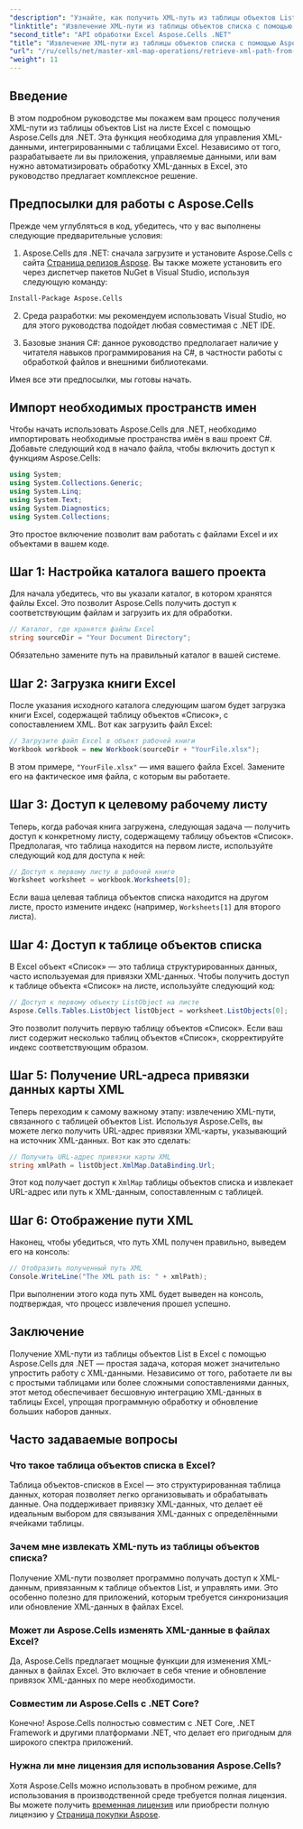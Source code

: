 ```yaml
---
"description": "Узнайте, как получить XML-путь из таблицы объектов List на листе Excel с помощью Aspose.Cells для .NET. Это подробное руководство охватывает каждый этап."
"linktitle": "Извлечение XML-пути из таблицы объектов списка с помощью Aspose.Cells"
"second_title": "API обработки Excel Aspose.Cells .NET"
"title": "Извлечение XML-пути из таблицы объектов списка с помощью Aspose.Cells"
"url": "/ru/cells/net/master-xml-map-operations/retrieve-xml-path-from-list-object-table/"
"weight": 11
---
```


## Введение

В этом подробном руководстве мы покажем вам процесс получения XML-пути из таблицы объектов List на листе Excel с помощью Aspose.Cells для .NET. Эта функция необходима для управления XML-данными, интегрированными с таблицами Excel. Независимо от того, разрабатываете ли вы приложения, управляемые данными, или вам нужно автоматизировать обработку XML-данных в Excel, это руководство предлагает комплексное решение.

## Предпосылки для работы с Aspose.Cells

Прежде чем углубляться в код, убедитесь, что у вас выполнены следующие предварительные условия:

1. Aspose.Cells для .NET: сначала загрузите и установите Aspose.Cells с сайта [Страница релизов Aspose](https://releases.aspose.com/cells/net/). Вы также можете установить его через диспетчер пакетов NuGet в Visual Studio, используя следующую команду:
```bash
Install-Package Aspose.Cells
```

2. Среда разработки: мы рекомендуем использовать Visual Studio, но для этого руководства подойдет любая совместимая с .NET IDE.

3. Базовые знания C#: данное руководство предполагает наличие у читателя навыков программирования на C#, в частности работы с обработкой файлов и внешними библиотеками.

Имея все эти предпосылки, мы готовы начать.

## Импорт необходимых пространств имен

Чтобы начать использовать Aspose.Cells для .NET, необходимо импортировать необходимые пространства имён в ваш проект C#. Добавьте следующий код в начало файла, чтобы включить доступ к функциям Aspose.Cells:

```csharp
using System;
using System.Collections.Generic;
using System.Linq;
using System.Text;
using System.Diagnostics;
using System.Collections;
```

Это простое включение позволит вам работать с файлами Excel и их объектами в вашем коде.

## Шаг 1: Настройка каталога вашего проекта

Для начала убедитесь, что вы указали каталог, в котором хранятся файлы Excel. Это позволит Aspose.Cells получить доступ к соответствующим файлам и загрузить их для обработки.

```csharp
// Каталог, где хранятся файлы Excel
string sourceDir = "Your Document Directory";
```

Обязательно замените путь на правильный каталог в вашей системе.

## Шаг 2: Загрузка книги Excel

После указания исходного каталога следующим шагом будет загрузка книги Excel, содержащей таблицу объектов «Список», с сопоставлением XML. Вот как загрузить файл Excel:

```csharp
// Загрузите файл Excel в объект рабочей книги
Workbook workbook = new Workbook(sourceDir + "YourFile.xlsx");
```

В этом примере, `"YourFile.xlsx"` — имя вашего файла Excel. Замените его на фактическое имя файла, с которым вы работаете.

## Шаг 3: Доступ к целевому рабочему листу

Теперь, когда рабочая книга загружена, следующая задача — получить доступ к конкретному листу, содержащему таблицу объектов «Список». Предполагая, что таблица находится на первом листе, используйте следующий код для доступа к ней:

```csharp
// Доступ к первому листу в рабочей книге
Worksheet worksheet = workbook.Worksheets[0];
```

Если ваша целевая таблица объектов списка находится на другом листе, просто измените индекс (например, `Worksheets[1]` для второго листа).

## Шаг 4: Доступ к таблице объектов списка

В Excel объект «Список» — это таблица структурированных данных, часто используемая для привязки XML-данных. Чтобы получить доступ к таблице объекта «Список» на листе, используйте следующий код:

```csharp
// Доступ к первому объекту ListObject на листе
Aspose.Cells.Tables.ListObject listObject = worksheet.ListObjects[0];
```

Это позволит получить первую таблицу объектов «Список». Если ваш лист содержит несколько таблиц объектов «Список», скорректируйте индекс соответствующим образом.

## Шаг 5: Получение URL-адреса привязки данных карты XML

Теперь переходим к самому важному этапу: извлечению XML-пути, связанного с таблицей объектов List. Используя Aspose.Cells, вы можете легко получить URL-адрес привязки XML-карты, указывающий на источник XML-данных. Вот как это сделать:

```csharp
// Получить URL-адрес привязки карты XML
string xmlPath = listObject.XmlMap.DataBinding.Url;
```

Этот код получает доступ к `XmlMap` таблицы объектов списка и извлекает URL-адрес или путь к XML-данным, сопоставленным с таблицей.

## Шаг 6: Отображение пути XML

Наконец, чтобы убедиться, что путь XML получен правильно, выведем его на консоль:

```csharp
// Отобразить полученный путь XML
Console.WriteLine("The XML path is: " + xmlPath);
```

При выполнении этого кода путь XML будет выведен на консоль, подтверждая, что процесс извлечения прошел успешно.

## Заключение

Получение XML-пути из таблицы объектов List в Excel с помощью Aspose.Cells для .NET — простая задача, которая может значительно упростить работу с XML-данными. Независимо от того, работаете ли вы с простыми таблицами или более сложными сопоставлениями данных, этот метод обеспечивает бесшовную интеграцию XML-данных в таблицы Excel, упрощая программную обработку и обновление больших наборов данных.

## Часто задаваемые вопросы

### Что такое таблица объектов списка в Excel?

Таблица объектов-списков в Excel — это структурированная таблица данных, которая позволяет легко организовывать и обрабатывать данные. Она поддерживает привязку XML-данных, что делает её идеальным выбором для связывания XML-данных с определёнными ячейками таблицы.

### Зачем мне извлекать XML-путь из таблицы объектов списка?

Получение XML-пути позволяет программно получать доступ к XML-данным, привязанным к таблице объектов List, и управлять ими. Это особенно полезно для приложений, которым требуется синхронизация или обновление XML-данных в файлах Excel.

### Может ли Aspose.Cells изменять XML-данные в файлах Excel?

Да, Aspose.Cells предлагает мощные функции для изменения XML-данных в файлах Excel. Это включает в себя чтение и обновление привязок XML-данных по мере необходимости.

### Совместим ли Aspose.Cells с .NET Core?

Конечно! Aspose.Cells полностью совместим с .NET Core, .NET Framework и другими платформами .NET, что делает его пригодным для широкого спектра приложений.

### Нужна ли мне лицензия для использования Aspose.Cells?

Хотя Aspose.Cells можно использовать в пробном режиме, для использования в производственной среде требуется полная лицензия. Вы можете получить [временная лицензия](https://purchase.aspose.com/temporary-license/) или приобрести полную лицензию у [Страница покупки Aspose](https://purchase.aspose.com/buy).